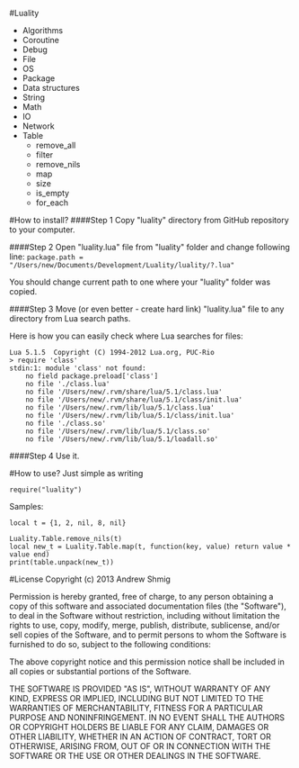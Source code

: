 #Luality

+ Algorithms
+ Coroutine
+ Debug
+ File
+ OS
+ Package
+ Data structures
+ String
+ Math
+ IO
+ Network
+ Table
	+ remove_all
	+ filter
	+ remove_nils
	+ map
	+ size
	+ is_empty
  + for_each
  
#How to install?
####Step 1
Copy "luality" directory from GitHub repository to your computer.

####Step 2
Open "luality.lua" file from "luality" folder and change following line:
`````package.path = "/Users/new/Documents/Development/Luality/luality/?.lua"`````

You should change current path to one where your "luality" folder was copied.

####Step 3
Move (or even better - create hard link) "luality.lua" file to any directory from Lua search paths.

Here is how you can easily check where Lua searches for files:
`````
Lua 5.1.5  Copyright (C) 1994-2012 Lua.org, PUC-Rio
> require 'class'
stdin:1: module 'class' not found:
	no field package.preload['class']
	no file './class.lua'
	no file '/Users/new/.rvm/share/lua/5.1/class.lua'
	no file '/Users/new/.rvm/share/lua/5.1/class/init.lua'
	no file '/Users/new/.rvm/lib/lua/5.1/class.lua'
	no file '/Users/new/.rvm/lib/lua/5.1/class/init.lua'
	no file './class.so'
	no file '/Users/new/.rvm/lib/lua/5.1/class.so'
	no file '/Users/new/.rvm/lib/lua/5.1/loadall.so'
`````

####Step 4
Use it.

#How to use?
Just simple as writing
`````
require("luality")
`````

Samples:
`````
local t = {1, 2, nil, 8, nil}

Luality.Table.remove_nils(t)
local new_t = Luality.Table.map(t, function(key, value) return value * value end)
print(table.unpack(new_t))
`````

#License
Copyright (c) 2013 Andrew Shmig

Permission is hereby granted, free of charge, to any person obtaining a copy of this software and associated documentation files (the "Software"), to deal in the Software without restriction, including without limitation the rights to use, copy, modify, merge, publish, distribute, sublicense, and/or sell copies of the Software, and to permit persons to whom the Software is furnished to do so, subject to the following conditions:

The above copyright notice and this permission notice shall be included in all copies or substantial portions of the Software.

THE SOFTWARE IS PROVIDED "AS IS", WITHOUT WARRANTY OF ANY KIND, EXPRESS OR IMPLIED, INCLUDING BUT NOT LIMITED TO THE WARRANTIES OF MERCHANTABILITY, FITNESS FOR A PARTICULAR PURPOSE AND NONINFRINGEMENT. IN NO EVENT SHALL THE AUTHORS OR COPYRIGHT HOLDERS BE LIABLE FOR ANY CLAIM, DAMAGES OR OTHER LIABILITY, WHETHER IN AN ACTION OF CONTRACT, TORT OR OTHERWISE, ARISING FROM, OUT OF OR IN CONNECTION WITH THE SOFTWARE OR THE USE OR OTHER DEALINGS IN THE SOFTWARE.
